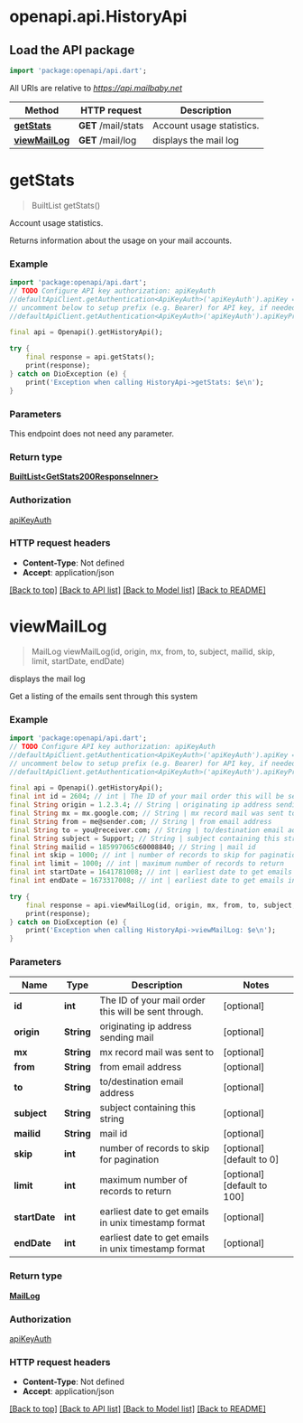 # openapi.api.HistoryApi

## Load the API package
```dart
import 'package:openapi/api.dart';
```

All URIs are relative to *https://api.mailbaby.net*

Method | HTTP request | Description
------------- | ------------- | -------------
[**getStats**](HistoryApi.md#getstats) | **GET** /mail/stats | Account usage statistics.
[**viewMailLog**](HistoryApi.md#viewmaillog) | **GET** /mail/log | displays the mail log


# **getStats**
> BuiltList<GetStats200ResponseInner> getStats()

Account usage statistics.

Returns information about the usage on your mail accounts.

### Example
```dart
import 'package:openapi/api.dart';
// TODO Configure API key authorization: apiKeyAuth
//defaultApiClient.getAuthentication<ApiKeyAuth>('apiKeyAuth').apiKey = 'YOUR_API_KEY';
// uncomment below to setup prefix (e.g. Bearer) for API key, if needed
//defaultApiClient.getAuthentication<ApiKeyAuth>('apiKeyAuth').apiKeyPrefix = 'Bearer';

final api = Openapi().getHistoryApi();

try {
    final response = api.getStats();
    print(response);
} catch on DioException (e) {
    print('Exception when calling HistoryApi->getStats: $e\n');
}
```

### Parameters
This endpoint does not need any parameter.

### Return type

[**BuiltList&lt;GetStats200ResponseInner&gt;**](GetStats200ResponseInner.md)

### Authorization

[apiKeyAuth](../README.md#apiKeyAuth)

### HTTP request headers

 - **Content-Type**: Not defined
 - **Accept**: application/json

[[Back to top]](#) [[Back to API list]](../README.md#documentation-for-api-endpoints) [[Back to Model list]](../README.md#documentation-for-models) [[Back to README]](../README.md)

# **viewMailLog**
> MailLog viewMailLog(id, origin, mx, from, to, subject, mailid, skip, limit, startDate, endDate)

displays the mail log

Get a listing of the emails sent through this system 

### Example
```dart
import 'package:openapi/api.dart';
// TODO Configure API key authorization: apiKeyAuth
//defaultApiClient.getAuthentication<ApiKeyAuth>('apiKeyAuth').apiKey = 'YOUR_API_KEY';
// uncomment below to setup prefix (e.g. Bearer) for API key, if needed
//defaultApiClient.getAuthentication<ApiKeyAuth>('apiKeyAuth').apiKeyPrefix = 'Bearer';

final api = Openapi().getHistoryApi();
final int id = 2604; // int | The ID of your mail order this will be sent through.
final String origin = 1.2.3.4; // String | originating ip address sending mail
final String mx = mx.google.com; // String | mx record mail was sent to
final String from = me@sender.com; // String | from email address
final String to = you@receiver.com; // String | to/destination email address
final String subject = Support; // String | subject containing this string
final String mailid = 185997065c60008840; // String | mail id
final int skip = 1000; // int | number of records to skip for pagination
final int limit = 1000; // int | maximum number of records to return
final int startDate = 1641781008; // int | earliest date to get emails in unix timestamp format
final int endDate = 1673317008; // int | earliest date to get emails in unix timestamp format

try {
    final response = api.viewMailLog(id, origin, mx, from, to, subject, mailid, skip, limit, startDate, endDate);
    print(response);
} catch on DioException (e) {
    print('Exception when calling HistoryApi->viewMailLog: $e\n');
}
```

### Parameters

Name | Type | Description  | Notes
------------- | ------------- | ------------- | -------------
 **id** | **int**| The ID of your mail order this will be sent through. | [optional] 
 **origin** | **String**| originating ip address sending mail | [optional] 
 **mx** | **String**| mx record mail was sent to | [optional] 
 **from** | **String**| from email address | [optional] 
 **to** | **String**| to/destination email address | [optional] 
 **subject** | **String**| subject containing this string | [optional] 
 **mailid** | **String**| mail id | [optional] 
 **skip** | **int**| number of records to skip for pagination | [optional] [default to 0]
 **limit** | **int**| maximum number of records to return | [optional] [default to 100]
 **startDate** | **int**| earliest date to get emails in unix timestamp format | [optional] 
 **endDate** | **int**| earliest date to get emails in unix timestamp format | [optional] 

### Return type

[**MailLog**](MailLog.md)

### Authorization

[apiKeyAuth](../README.md#apiKeyAuth)

### HTTP request headers

 - **Content-Type**: Not defined
 - **Accept**: application/json

[[Back to top]](#) [[Back to API list]](../README.md#documentation-for-api-endpoints) [[Back to Model list]](../README.md#documentation-for-models) [[Back to README]](../README.md)


